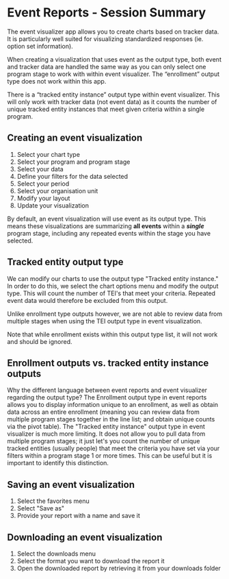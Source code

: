# Event Reports - Session Summary

The event visualizer app allows you to create charts based on tracker data. It is particularly well suited for visualizing standardized responses (ie. option set information).

When creating a visualization that uses event as the output type, both event and tracker data are handled the same way as you can only select one program stage to work with within event visualizer. The “enrollment” output type does not work within this app.

There is a “tracked entity instance” output type within event visualizer. This will only work with tracker data (not event data) as it counts the number of unique tracked entity instances that meet given criteria within a single program.

## Creating an event visualization

1. Select your chart type
2. Select your program and program stage
3. Select your data
4. Define your filters for the data selected
5. Select your period
6. Select your organisation unit
7. Modify your layout
8. Update your visualization

By default, an event visualization will use event as its output type. This means these visualizations are summarizing **all events** within a ***single*** program stage, including any repeated events within the stage you have selected.

## Tracked entity output type

We can modify our charts to use the output type "Tracked entity instance." In order to do this, we select the chart options menu and modify the output type. This will count the number of TEI's that meet your criteria. Repeated event data would therefore be excluded from this output. 

Unlike enrollment type outputs however, we are not able to review data from multiple stages when using the TEI output type in event visualization.

Note that while enrollment exists within this output type list, it will not work and should be ignored.

## Enrollment outputs vs. tracked entity instance outputs

Why the different language between event reports and event visualizer regarding the output type? The Enrollment output type in event reports allows you to display information unique to an enrollment, as well as obtain data across an entire enrollment (meaning you can review data from multiple program stages together in the line list; and obtain unique counts via the pivot table). The "Tracked entity instance" output type in event visualizer is much more limiting. It does not allow you to pull data from multiple program stages; it just let's you count the number of unique tracked entities (usually people) that meet the criteria you have set via your filters within a program stage 1 or more times. This can be useful but it is important to identify this distinction.

## Saving an event visualization

1. Select the favorites menu
2. Select "Save as"
3. Provide your report with a name and save it

## Downloading an event visualization

1. Select the downloads menu
2. Select the format you want to download the report it
3. Open the downloaded report by retrieving it from your downloads folder